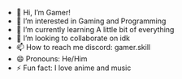 - 👋 Hi, I’m Gamer!
- 👀 I’m interested in Gaming and Programming
- 🌱 I’m currently learning A little bit of everything
- 💞️ I’m looking to collaborate on idk
- 📫 How to reach me discord: gamer.skill
- 😄 Pronouns: He/Him
- ⚡ Fun fact: I love anime and music

<!---
Gamer-SKILL/Gamer-SKILL is a ✨ special ✨ repository because its `README.md` (this file) appears on your GitHub profile.
You can click the Preview link to take a look at your changes.
--->
